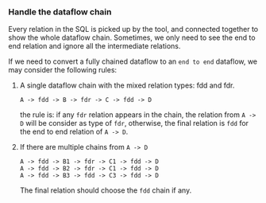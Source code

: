 ### Handle the dataflow chain

Every relation in the SQL is picked up by the tool, and connected together to show the whole dataflow chain.
Sometimes, we only need to see the end to end relation and ignore all the intermediate relations.

If we need to convert a fully chained dataflow to an `end to end` dataflow, we may consider the following rules:

1. A single dataflow chain with the mixed relation types: fdd and fdr.

   ```
   A -> fdd -> B -> fdr -> C -> fdd -> D
   ```
   the rule is: if any `fdr` relation appears in the chain, the relation from `A -> D` will be consider as type of `fdr`, otherwise, the final relation is `fdd` for the end to end relation of `A -> D`.
2. If there are multiple chains from  `A -> D`

   ```
   A -> fdd -> B1 -> fdr -> C1 -> fdd -> D
   A -> fdd -> B2 -> fdr -> C1 -> fdd -> D
   A -> fdd -> B3 -> fdd -> C3 -> fdd -> D
   ```
   The final relation should choose the `fdd` chain if any.
